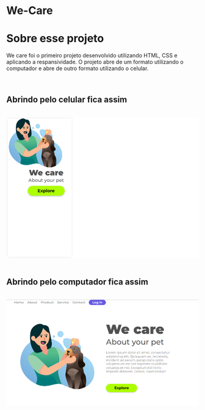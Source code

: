# We-Care

<h1>Sobre esse projeto</h1>
<p>We care foi o primeiro projeto desenvolvido utilizando HTML, CSS e aplicando a respansividade. O projeto abre de um formato utilizando o computador e abre de outro formato utilizando o celular. </p>
<br>
<h2>Abrindo pelo celular fica assim</h2>
<br>
<img src="https://github.com/geisonluis/We-Care/blob/master/img/mobile.png?raw=true"/>
<br>
<br>
<h2>Abrindo pelo computador fica assim</h2>
<br>
<img src="https://github.com/geisonluis/We-Care/blob/master/img/desktop.png?raw=true"/>
